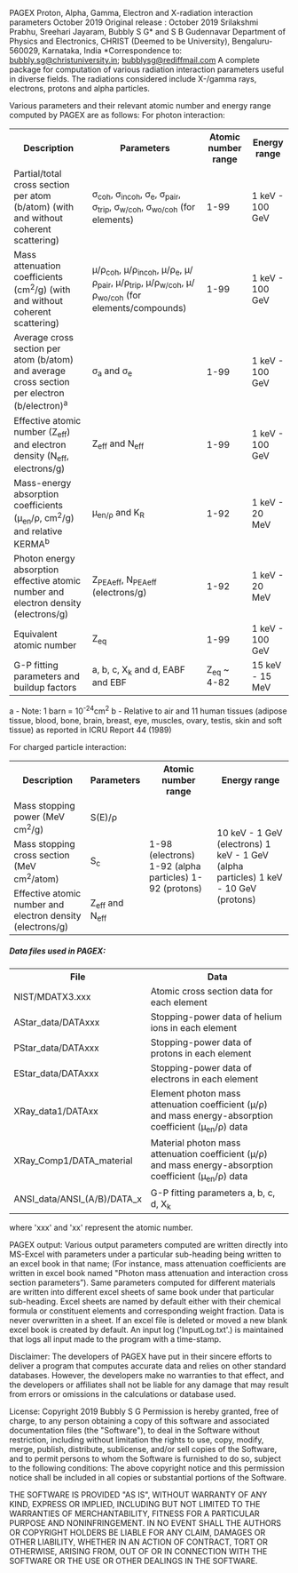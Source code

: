 PAGEX Proton, Alpha, Gamma, Electron and X-radiation interaction parameters October 2019 
Original release : October 2019 
Srilakshmi Prabhu, Sreehari Jayaram, Bubbly S G* and S B Gudennavar 
Department of Physics and Electronics, CHRIST (Deemed to be University), Bengaluru-560029, Karnataka, India 
*Correspondence to: bubbly.sg@christuniversity.in; bubblysg@rediffmail.com 
A complete package for computation of various radiation interaction parameters useful in diverse fields. The radiations considered include X-/gamma rays, electrons, protons and alpha particles. 

Various parameters and their relevant atomic number and energy range computed by PAGEX are as follows: 
For photon interaction:

<table>

<tbody>

<tr>

<th>Description</th>

<th>Parameters</th>

<th>Atomic number range</th>

<th>Energy range</th>

</tr>

<tr>

<td>Partial/total cross section per atom (b/atom) (with and without coherent scattering)</td>

<td>σ<sub>coh</sub>, σ<sub>incoh</sub>, σ<sub>e</sub>, σ<sub>pair</sub>, σ<sub>trip</sub>, σ<sub>w/coh</sub>, σ<sub>wo/coh</sub> (for elements)</td>

<td>1-99</td>

<td>1 keV - 100 GeV</td>

</tr>

<tr>

<td>Mass attenuation coefficients (cm<sup>2</sup>/g) (with and without coherent scattering)</td>

<td>μ/ρ<sub>coh</sub>, μ/ρ<sub>incoh</sub>, μ/ρ<sub>e</sub>, μ/ρ<sub>pair</sub>, μ/ρ<sub>trip</sub>, μ/ρ<sub>w/coh</sub>, μ/ρ<sub>wo/coh</sub> (for elements/compounds)</td>

<td>1-99</td>

<td>1 keV - 100 GeV</td>

</tr>

<tr>

<td>Average cross section per atom (b/atom) and average cross section per electron (b/electron)<sup>a</sup></td>

<td>σ<sub>a</sub> and σ<sub>e</sub></td>

<td>1-99</td>

<td>1 keV - 100 GeV</td>

</tr>

<tr>

<td>Effective atomic number (Z<sub>eff</sub>) and electron density (N<sub>eff</sub>, electrons/g)</td>

<td>Z<sub>eff</sub> and N<sub>eff</sub></td>

<td>1-99</td>

<td>1 keV - 100 GeV</td>

</tr>

<tr>

<td>Mass-energy absorption coefficients (μ<sub>en</sub>/ρ, cm<sup>2</sup>/g) and relative KERMA<sup>b</sup></td>

<td>μ<sub>en/ρ</sub> and K<sub>R</sub></td>

<td>1-92</td>

<td>1 keV - 20 MeV</td>

</tr>

<tr>

<td>Photon energy absorption effective atomic number and electron density (electrons/g)</td>

<td>Z<sub>PEAeff</sub>, N<sub>PEAeff</sub> (electrons/g)</td>

<td>1-92</td>

<td>1 keV - 20 MeV</td>

</tr>

<tr>

<td>Equivalent atomic number</td>

<td>Z<sub>eq</sub></td>

<td>1-99</td>

<td>1 keV - 100 GeV</td>

</tr>

<tr>

<td>G-P fitting parameters and buildup factors</td>

<td>a, b, c, X<sub>k</sub> and d, EABF and EBF</td>

<td>Z<sub>eq</sub> ~ 4-82</td>

<td>15 keV - 15 MeV</td>

</tr>

</tbody>

</table>

a - Note: 1 barn = 10<sup>-24</sup>cm<sup>2</sup> b - Relative to air and 11 human tissues (adipose tissue, blood, bone, brain, breast, eye, muscles, ovary, testis, skin and soft tissue) as reported in ICRU Report 44 (1989)

For charged particle interaction:

<table id="chtb">

<tbody>

<tr>

<th>Description</th>

<th>Parameters</th>

<th>Atomic number range</th>

<th>Energy range</th>

</tr>

<tr>

<td>Mass stopping power (MeV cm<sup>2</sup>/g)</td>

<td>S(E)/ρ</td>

<td rowspan="3">1-98 (electrons) 1-92 (alpha particles) 1-92 (protons)</td>

<td rowspan="3">10 keV - 1 GeV (electrons) 1 keV - 1 GeV (alpha particles) 1 keV - 10 GeV (protons)</td>

</tr>

<tr>

<td>Mass stopping cross section (MeV cm<sup>2</sup>/atom)</td>

<td>S<sub>c</sub></td>

</tr>

<tr>

<td>Effective atomic number and electron density (electrons/g)</td>

<td>Z<sub>eff</sub> and N<sub>eff</sub></td>

</tr>

</tbody>

</table>

##### Data files used in PAGEX:

<table>

<tbody>

<tr>

<th>File</th>

<th>Data</th>

</tr>

<tr>

<td>NIST/MDATX3.xxx</td>

<td>Atomic cross section data for each element</td>

</tr>

<tr>

<td>AStar_data/DATAxxx</td>

<td>Stopping-power data of helium ions in each element</td>

</tr>

<tr>

<td>PStar_data/DATAxxx</td>

<td>Stopping-power data of protons in each element</td>

</tr>

<tr>

<td>EStar_data/DATAxxx</td>

<td>Stopping-power data of electrons in each element</td>

</tr>

<tr>

<td>XRay_data1/DATAxx</td>

<td>Element photon mass attenuation coefficient (μ/ρ) and mass energy-absorption coefficient (μ<sub>en</sub>/ρ) data</td>

</tr>

<tr>

<td>XRay_Comp1/DATA_material</td>

<td>Material photon mass attenuation coefficient (μ/ρ) and mass energy-absorption coefficient (μ<sub>en</sub>/ρ) data</td>

</tr>

<tr>

<td>ANSI_data/ANSI_(A/B)/DATA_x</td>

<td>G-P fitting parameters a, b, c, d, X<sub>k</sub></td>

</tr>

</tbody>

</table>

where 'xxx' and 'xx' represent the atomic number. 


PAGEX output: Various output parameters computed are written directly into MS-Excel with parameters under a particular sub-heading being written to an excel book in that name; (For instance, mass attenuation coefficients are written in excel book named "Photon mass attenuation and interaction cross section parameters”). Same parameters computed for different materials are written into different excel sheets of same book under that particular sub-heading. Excel sheets are named by default either with their chemical formula or constituent elements and corresponding weight fraction. Data is never overwritten in a sheet. If an excel file is deleted or moved a new blank excel book is created by default. An input log ('InputLog.txt'.) is maintained that logs all input made to the program with a time-stamp.

Disclaimer: The developers of PAGEX have put in their sincere efforts to deliver a program that computes accurate data and relies on other standard databases. However, the developers make no warranties to that effect, and the developers or affiliates shall not be liable for any damage that may result from errors or omissions in the calculations or database used. 

License: Copyright 2019 Bubbly S G Permission is hereby granted, free of charge, to any person obtaining a copy of this software and associated documentation files (the "Software"), to deal in the Software without restriction, including without limitation the rights to use, copy, modify, merge, publish, distribute, sublicense, and/or sell copies of the Software, and to permit persons to whom the Software is furnished to do so, subject to the following conditions: The above copyright notice and this permission notice shall be included in all copies or substantial portions of the Software. 

THE SOFTWARE IS PROVIDED "AS IS", WITHOUT WARRANTY OF ANY KIND, EXPRESS OR IMPLIED, INCLUDING BUT NOT LIMITED TO THE WARRANTIES OF MERCHANTABILITY, FITNESS FOR A PARTICULAR PURPOSE AND NONINFRINGEMENT. IN NO EVENT SHALL THE AUTHORS OR COPYRIGHT HOLDERS BE LIABLE FOR ANY CLAIM, DAMAGES OR OTHER LIABILITY, WHETHER IN AN ACTION OF CONTRACT, TORT OR OTHERWISE, ARISING FROM, OUT OF OR IN CONNECTION WITH THE SOFTWARE OR THE USE OR OTHER DEALINGS IN THE SOFTWARE. 